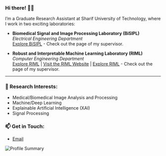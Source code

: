 ### Hi there! 👋🏻

I’m a Graduate Research Assistant at Sharif University of Technology, where I work in two exciting laboratories:

- **Biomedical Signal and Image Processing Laboratory (BiSIPL)**  
  *Electrical Engineering Department*  
  [Explore BiSIPL](https://ee.sharif.edu/~fatemizadeh/) - Check out the page of my supervisor.

- **Robust and Interpretable Machine Learning Laboratory (RIML)**  
  *Computer Engineering Department*  
  [Explore RIML](https://github.com/rohban-lab) | [Visit the RIML Website](https://rohban-lab.github.io/) | [Explore RIML](https://sharif.edu/~rohban/) - Check out the page of my supervisor.

---

### 🧠 Research Interests:
- Medical/Biomedical Image Analysis and Processing
- Machine/Deep Learning
- Explainable Artificial Intelligence (XAI)
- Signal Processing

### 📫 Get in Touch:
- [Email](mailto:prs_a@yahoo.com)
  
![Profile Summary](https://github-profile-summary-cards.vercel.app/api/cards/profile-details?username=a-fsh-r&theme=nord_dark)

<!---
a-fsh-r/a-fsh-r is a ✨ special ✨ repository because its `README.md` (this file) appears on your GitHub profile.
You can click the Preview link to take a look at your changes.
--->
